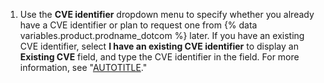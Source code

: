 1. Use the **CVE identifier** dropdown menu to specify whether you already have a CVE identifier or plan to request one from {% data variables.product.prodname_dotcom %} later. If you have an existing CVE identifier, select **I have an existing CVE identifier** to display an **Existing CVE** field, and type the CVE identifier in the field. For more information, see "[AUTOTITLE](/code-security/security-advisories/working-with-repository-security-advisories/about-repository-security-advisories#cve-identification-numbers)."
